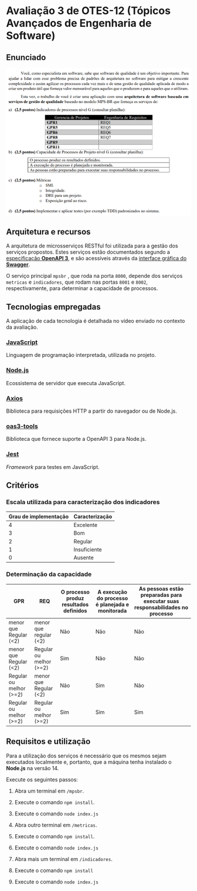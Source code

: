# Avaliação 3 de OTES-12 (Tópicos Avançados de Engenharia de Software)

## Enunciado

![enunciado](README-img/enunciado.png)

## Arquitetura e recursos

A arquitetura de microsserviços RESTful foi utilizada para a gestão dos serviços propostos. Estes serviços estão documentados segundo a [especificação **OpenAPI 3**](https://swagger.io/specification/), e são acessíveis através da [interface gráfica do **Swagger**](https://swagger.io/tools/swagger-ui/).

O serviço principal `mpsbr` , que roda na porta `8000`, depende dos serviços `metricas` e `indicadores`, que rodam nas portas `8001` e `8002`, respectivamente, para determinar a capacidade de processos.

## Tecnologias empregadas

A aplicação de cada tecnologia é detalhada no vídeo enviado no contexto da avaliação.
### [JavaScript](https://developer.mozilla.org/pt-BR/docs/Web/JavaScript)

Linguagem de programação interpretada, utilizada no projeto.

### [Node.js](https://nodejs.org/en/about/)

Ecossistema de servidor que executa JavaScript.

### [Axios](https://github.com/axios/axios)

Biblioteca para requisições HTTP a partir do navegador ou de Node.js.

### [oas3-tools](https://www.npmjs.com/package/oas3-tools)

Biblioteca que fornece suporte a OpenAPI 3 para Node.js.

### [Jest](https://jestjs.io/pt-BR/)

*Framework* para testes em JavaScript.

## Critérios

### Escala utilizada para caracterização dos indicadores

|Grau de implementação|Caracterização|
|-|-|
|4|Excelente|
|3|Bom|
|2|Regular|
|1|Insuficiente|
|0|Ausente|

### Determinação da capacidade

|GPR|REQ|O processo produz resultados definidos|A execução do processo é planejada e monitorada|As pessoas estão preparadas para executar suas responsabilidades no processo|
|-|-|-|-|-|
|menor que Regular (<2)|menor que regular (<2)|Não|Não|Não|
|menor que Regular (<2)|Regular ou melhor (>=2)|Sim|Não|Não|
|Regular ou melhor (>=2)|menor que Regular (<2)|Não|Sim|Não|
|Regular ou melhor (>=2)|Regular ou melhor (>=2)|Sim|Sim|Sim|

## Requisitos e utilização

Para a utilização dos serviços é necessário que os mesmos sejam executados localmente e, portanto, que a máquina tenha instalado o **Node.js** na versão 14.

Execute os seguintes passos:

1. Abra um terminal em `/mpsbr`.

2. Execute o comando `npm install`.

3. Execute o comando `node index.js`

4. Abra outro terminal em `/metricas`.

5. Execute o comando `npm install`.

6. Execute o comando `node index.js`

7. Abra mais um terminal em `/indicadores`.

8. Execute o comando `npm install`

9. Execute o comando `node index.js`